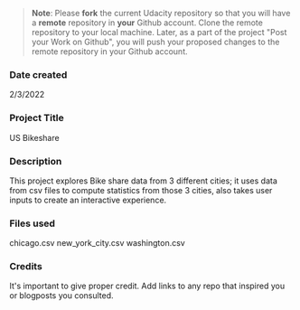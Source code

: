 >**Note**: Please **fork** the current Udacity repository so that you will have a **remote** repository in **your** Github account. Clone the remote repository to your local machine. Later, as a part of the project "Post your Work on Github", you will push your proposed changes to the remote repository in your Github account.

### Date created
2/3/2022

### Project Title
US Bikeshare 

### Description
This project explores Bike share data from 3 different cities; it uses data from csv files to compute statistics from those 3 cities, also takes user inputs to create an interactive experience.

### Files used
chicago.csv
new_york_city.csv
washington.csv

### Credits
It's important to give proper credit. Add links to any repo that inspired you or blogposts you consulted.

